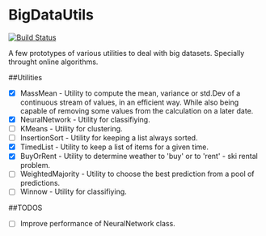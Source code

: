 # BigDataUtils
[![Build Status](https://travis-ci.org/Ignasimg/BigDataUtils.svg?branch=master)](https://travis-ci.org/Ignasimg/BigDataUtils)

A few prototypes of various utilities to deal with big datasets.
Specially throught online algorithms.

##Utilities
- [x] MassMean - Utility to compute the mean, variance or std.Dev of a continuous stream of values, in an efficient way. While also being capable of removing some values from the calculation on a later date.
- [x] NeuralNetwork - Utility for classifiying.
- [ ] KMeans - Utility for clustering.
- [ ] InsertionSort - Utility for keeping a list always sorted.
- [x] TimedList - Utility to keep a list of items for a given time.
- [x] BuyOrRent - Utility to determine weather to 'buy' or to 'rent' - ski rental problem.
- [ ] WeightedMajority - Utility to choose the best prediction from a pool of predictions.
- [ ] Winnow - Utility for classifiying.

##TODOS
- [ ] Improve performance of NeuralNetwork class.
